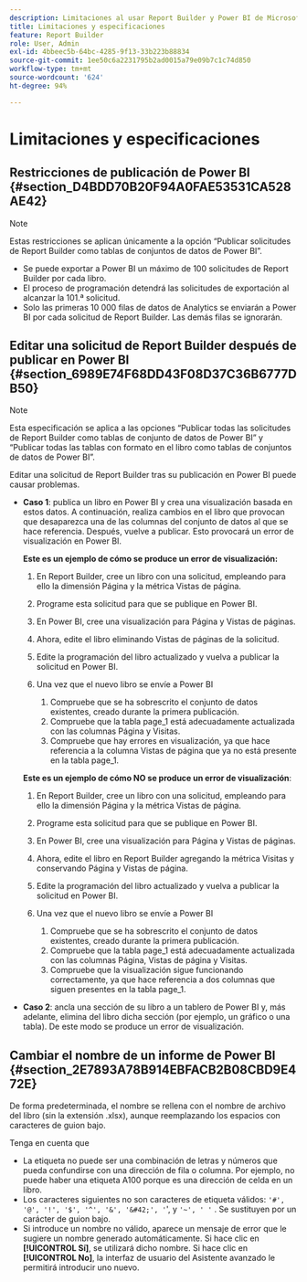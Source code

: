 ```yaml
---
description: Limitaciones al usar Report Builder y Power BI de Microsoft.
title: Limitaciones y especificaciones
feature: Report Builder
role: User, Admin
exl-id: 4bbeec5b-64bc-4285-9f13-33b223b88834
source-git-commit: 1ee50c6a2231795b2ad0015a79e09b7c1c74d850
workflow-type: tm+mt
source-wordcount: '624'
ht-degree: 94%

---
```


# Limitaciones y especificaciones

## Restricciones de publicación de Power BI {#section_D4BDD70B20F94A0FAE53531CA528AE42}

>[!NOTE]
>
> Estas restricciones se aplican únicamente a la opción “Publicar solicitudes de Report Builder como tablas de conjuntos de datos de Power BI”.

* Se puede exportar a Power BI un máximo de 100 solicitudes de Report Builder por cada libro.
* El proceso de programación detendrá las solicitudes de exportación al alcanzar la 101.ª solicitud.
* Solo las primeras 10 000 filas de datos de Analytics se enviarán a Power BI por cada solicitud de Report Builder. Las demás filas se ignorarán.

## Editar una solicitud de Report Builder después de publicar en Power BI {#section_6989E74F68DD43F08D37C36B6777DB50}

>[!NOTE]
>
> Esta especificación se aplica a las opciones “Publicar todas las solicitudes de Report Builder como tablas de conjunto de datos de Power BI” y “Publicar todas las tablas con formato en el libro como tablas de conjuntos de datos de Power BI”.

Editar una solicitud de Report Builder tras su publicación en Power BI puede causar problemas.

* **Caso 1**: publica un libro en Power BI y crea una visualización basada en estos datos. A continuación, realiza cambios en el libro que provocan que desaparezca una de las columnas del conjunto de datos al que se hace referencia. Después, vuelve a publicar. Esto provocará un error de visualización en Power BI.

   **Este es un ejemplo de cómo se produce un error de visualización:**

   1. En Report Builder, cree un libro con una solicitud, empleando para ello la dimensión Página y la métrica Vistas de página.
   2. Programe esta solicitud para que se publique en Power BI.
   3. En Power BI, cree una visualización para Página y Vistas de páginas.
   4. Ahora, edite el libro eliminando Vistas de páginas de la solicitud.
   5. Edite la programación del libro actualizado y vuelva a publicar la solicitud en Power BI.
   6. Una vez que el nuevo libro se envíe a Power BI

      1. Compruebe que se ha sobrescrito el conjunto de datos existentes, creado durante la primera publicación.
      2. Compruebe que la tabla page_1 está adecuadamente actualizada con las columnas Página y Visitas.
      3. Compruebe que hay errores en visualización, ya que hace referencia a la columna Vistas de página que ya no está presente en la tabla page_1.

   **Este es un ejemplo de cómo NO se produce un error de visualización**:

   1. En Report Builder, cree un libro con una solicitud, empleando para ello la dimensión Página y la métrica Vistas de página.
   2. Programe esta solicitud para que se publique en Power BI.
   3. En Power BI, cree una visualización para Página y Vistas de páginas.
   4. Ahora, edite el libro en Report Builder agregando la métrica Visitas y conservando Página y Vistas de página.
   5. Edite la programación del libro actualizado y vuelva a publicar la solicitud en Power BI.
   6. Una vez que el nuevo libro se envíe a Power BI

      1. Compruebe que se ha sobrescrito el conjunto de datos existentes, creado durante la primera publicación.
      2. Compruebe que la tabla page_1 está adecuadamente actualizada con las columnas Página, Vistas de página y Visitas.
      3. Compruebe que la visualización sigue funcionando correctamente, ya que hace referencia a dos columnas que siguen presentes en la tabla page_1.


* **Caso 2**: ancla una sección de su libro a un tablero de Power BI y, más adelante, elimina del libro dicha sección (por ejemplo, un gráfico o una tabla). De este modo se produce un error de visualización.

## Cambiar el nombre de un informe de Power BI {#section_2E7893A78B914EBFACB2B08CBD9E472E}

De forma predeterminada, el nombre se rellena con el nombre de archivo del libro (sin la extensión .xlsx), aunque reemplazando los espacios con caracteres de guion bajo.

Tenga en cuenta que

* La etiqueta no puede ser una combinación de letras y números que pueda confundirse con una dirección de fila o columna. Por ejemplo, no puede haber una etiqueta A100 porque es una dirección de celda en un libro.
* Los caracteres siguientes no son caracteres de etiqueta válidos: `'#', '@', '!', '$', '^', '&', '&#42;', '`&#39;, y `'~', ' '` . Se sustituyen por un carácter de guion bajo.
* Si introduce un nombre no válido, aparece un mensaje de error que le sugiere un nombre generado automáticamente. Si hace clic en **[!UICONTROL Sí]**, se utilizará dicho nombre. Si hace clic en **[!UICONTROL No]**, la interfaz de usuario del Asistente avanzado le permitirá introducir uno nuevo.
